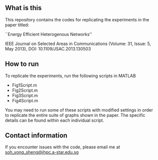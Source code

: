 ## What is this

This repository contains the codes for replicating the experiments in the
paper titled:

``Energy Efficient Heterogenous Networks''

IEEE Journal on Selected Areas in Communications (Volume: 31, Issue: 5, May 2013), DOI: 10.1109/JSAC.2013.130503

## How to run

To replicate the experiments, run the following scripts in MATLAB

* Fig1Script.m
* Fig2Script.m
* Fig3Script.m
* Fig4Script.m

You may need to run some of these scripts with modified settings in order 
to replicate the entire suite of graphs shown in the paper.  The specific
details can be found within each individual script.

## Contact information

If you encounter issues with the code, please email me at
soh_yong_sheng@ihpc.a-star.edu.sg
